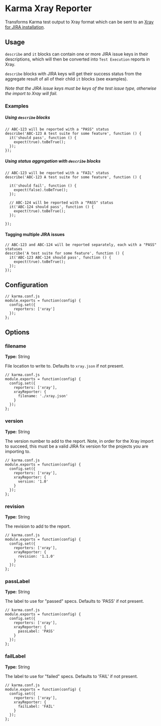 # Karma Xray Reporter

Transforms Karma test output to Xray format which can be sent to an [Xray for JIRA installation](http://www.xpand-addons.com/xray/).

## Usage

`describe` and `it` blocks can contain one or more JIRA issue keys in their descriptions, which will then be converted into `Test Execution` reports in Xray.

`describe` blocks with JIRA keys will get their success status from the aggregate result of all of their child `it` blocks (see examples).

_Note that the JIRA issue keys *must be* keys of the *test* issue type, otherwise the import to Xray will fail._

### Examples
##### Using `describe` blocks
```
// ABC-123 will be reported with a "PASS" status
describe('ABC-123 A test suite for some feature', function () {
  it('should pass', function () {
    expect(true).toBeTrue();
  });
});
```
##### Using status aggregation with `describe` blocks
```
// ABC-123 will be reported with a "FAIL" status
describe('ABC-123 A test suite for some feature', function () {

  it('should fail', function () {
    expect(false).toBeTrue();
  });

  // ABC-124 will be reported with a "PASS" status
  it('ABC-124 should pass', function () {
    expect(true).toBeTrue();
  });

});
```
#### Tagging multiple JIRA issues
```
// ABC-123 and ABC-124 will be reported separately, each with a "PASS" statuses
describe('A test suite for some feature', function () {
  it('ABC-123 ABC-124 should pass', function () {
    expect(true).toBeTrue();
  });
});
```

## Configuration

```
// karma.conf.js
module.exports = function(config) {
  config.set({
    reporters: ['xray']
  });
};
```

## Options

### filename

**Type:** String

File location to write to. Defaults to `xray.json` if not present.

```
// karma.conf.js
module.exports = function(config) {
  config.set({
    reporters: ['xray'],
    xrayReporter: {
      filename: './xray.json'
    }
  });
};
```

### version

**Type:** String

The version number to add to the report. Note, in order for the Xray import to succeed, this must be a valid JIRA fix version for the projects you are importing to.

```
// karma.conf.js
module.exports = function(config) {
  config.set({
    reporters: ['xray'],
    xrayReporter: {
      version: '1.0'
    }
  });
};
```

### revision

**Type:** String

The revision to add to the report.

```
// karma.conf.js
module.exports = function(config) {
  config.set({
    reporters: ['xray'],
    xrayReporter: {
      revision: '1.1.0'
    }
  });
};
```

### passLabel

**Type:** String

The label to use for "passed" specs. Defaults to 'PASS' if not present.

```
// karma.conf.js
module.exports = function(config) {
  config.set({
    reporters: ['xray'],
    xrayReporter: {
      passLabel: 'PASS'
    }
  });
};
```

### failLabel

**Type:** String

The label to use for "failed" specs. Defaults to 'FAIL' if not present.

```
// karma.conf.js
module.exports = function(config) {
  config.set({
    reporters: ['xray'],
    xrayReporter: {
      failLabel: 'FAIL'
    }
  });
};
```
